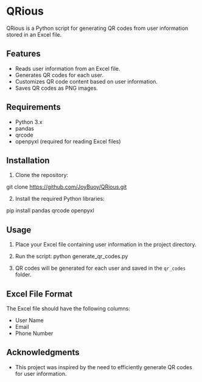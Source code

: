 # QRious
QRious is a Python script for generating QR codes from user information stored in an Excel file.

## Features

- Reads user information from an Excel file.
- Generates QR codes for each user.
- Customizes QR code content based on user information.
- Saves QR codes as PNG images.

## Requirements

- Python 3.x
- pandas
- qrcode
- openpyxl (required for reading Excel files)

## Installation

1. Clone the repository:

git clone https://github.com/JoyBuoy/QRious.git


2. Install the required Python libraries:

pip install pandas qrcode openpyxl

## Usage

1. Place your Excel file containing user information in the project directory.

2. Run the script:
python generate_qr_codes.py

3. QR codes will be generated for each user and saved in the `qr_codes` folder.

## Excel File Format

The Excel file should have the following columns:

- User Name
- Email
- Phone Number

## Acknowledgments

- This project was inspired by the need to efficiently generate QR codes for user information.
